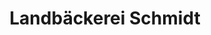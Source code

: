 ---
title: "Landbäckerei Schmidt"
url: /dresden/landbaeckerei-schmidt-duererstrasse/
shop: Bäckerei
---